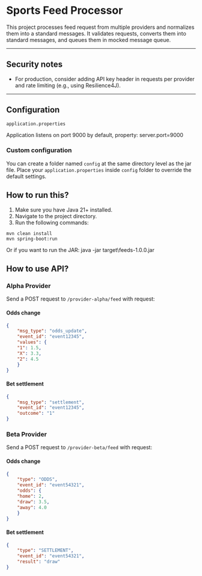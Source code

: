 # Sports Feed Processor

This project processes feed request from multiple providers and normalizes them into a standard messages. 
It validates requests, converts them into standard messages, and queues them in mocked message queue.

---

## Security notes

- For production, consider adding API key header in requests per provider and rate limiting (e.g., using Resilience4J).

---

## Configuration

`application.properties`

Application listens on port 9000 by default, property:
server.port=9000

### Custom configuration

You can create a folder named `config` at the same directory level as the jar file. 
Place your `application.properties`  inside `config` folder to override the default settings.

## How to run this?

1. Make sure you have Java 21+ installed.
2. Navigate to the project directory.
3. Run the following commands:

`mvn clean install`  
`mvn spring-boot:run`

Or if you want to run the JAR:
java -jar target\feeds-1.0.0.jar

## How to use API?

### Alpha Provider

Send a POST request to `/provider-alpha/feed` with request:

#### Odds change

```json
{
	"msg_type": "odds_update",
	"event_id": "event12345",
	"values": {
	"1": 1.5,
	"X": 3.3,
	"2": 4.5
	}
}
```

#### Bet settlement

```json
{
	"msg_type": "settlement",
	"event_id": "event12345",
	"outcome": "1"
}
```

### Beta Provider

Send a POST request to `/provider-beta/feed` with request:

#### Odds change

```json
{
	"type": "ODDS",
	"event_id": "event54321",
	"odds": {
	"home": 2,
	"draw": 3.5,
	"away": 4.0
	}
}
```

#### Bet settlement

```json
{
	"type": "SETTLEMENT",
	"event_id": "event54321",
	"result": "draw"
}
```